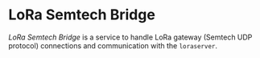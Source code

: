 # LoRa Semtech Bridge

*LoRa Semtech Bridge* is a service to handle LoRa gateway (Semtech UDP protocol)
connections and communication with the ``loraserver``.
